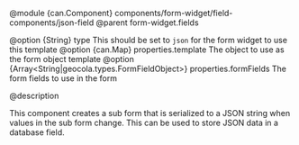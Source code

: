 
@module {can.Component} components/form-widget/field-components/json-field <json-field />
@parent form-widget.fields

@option {String} type This should be set to `json` for the form widget to use this template
@option {can.Map} properties.template The object to use as the form object template
@option {Array<String|geocola.types.FormFieldObject>} properties.formFields The form fields to use in the form

@description

This component creates a sub form that is serialized to a JSON string when values in the sub form change. This can be used to store JSON data in a database field.
